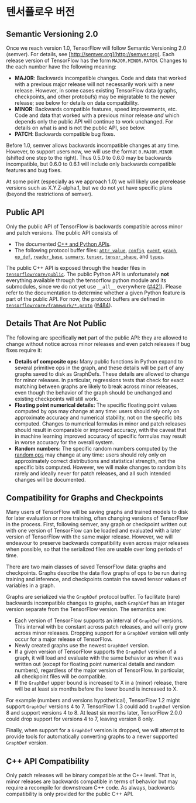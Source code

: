 # 텐서플로우 버전

## Semantic Versioning 2.0

Once we reach version 1.0, TensorFlow will follow Semantic Versioning 2.0 \(semver\). For details, see [http://semver.org](http://semver.org). Each release version of TensorFlow has the form `MAJOR.MINOR.PATCH`. Changes to the each number have the following meaning:

* **MAJOR**: Backwards incompatible changes. Code and data that worked with a previous major release will not necessarily work with a new release. However, in some cases existing TensorFlow data \(graphs, checkpoints, and other protobufs\) may be migratable to the newer release; see below for details on data compatibility.
* **MINOR**: Backwards compatible features, speed improvements, etc. Code and data that worked with a previous minor release _and_ which depends only the public API will continue to work unchanged. For details on what is and is not the public API, see below.
* **PATCH**: Backwards compatible bug fixes.

Before 1.0, semver allows backwards incompatible changes at any time. However, to support users now, we will use the format `0.MAJOR.MINOR` \(shifted one step to the right\). Thus 0.5.0 to 0.6.0 may be backwards incompatible, but 0.6.0 to 0.6.1 will include only backwards compatible features and bug fixes.

At some point \(especially as we approach 1.0\) we will likely use prerelease versions such as X.Y.Z-alpha.1, but we do not yet have specific plans \(beyond the restrictions of semver\).

## Public API

Only the public API of TensorFlow is backwards compatible across minor and patch versions. The public API consists of

* The documented [C++ and Python APIs](https://github.com/kcpTest/kcpdoc.github.io/tree/175cc1e2b5647b1d23bd344ee89261f22c14f9e2/g3doc/api_docs/README.md).
* The following protocol buffer files: [`attr_value`](https://github.com/tensorflow/tensorflow/blob/master/tensorflow/core/framework/attr_value.proto), [`config`](https://github.com/tensorflow/tensorflow/blob/master/tensorflow/core/protobuf/config.proto), [`event`](https://github.com/tensorflow/tensorflow/blob/master/tensorflow/core/util/event.proto), [`graph`](https://github.com/tensorflow/tensorflow/blob/master/tensorflow/core/framework/graph.proto), [`op_def`](https://github.com/tensorflow/tensorflow/blob/master/tensorflow/core/framework/op_def.proto), [`reader_base`](https://github.com/tensorflow/tensorflow/blob/master/tensorflow/core/kernels/reader_base.proto), [`summary`](https://github.com/tensorflow/tensorflow/blob/master/tensorflow/core/framework/summary.proto), [`tensor`](https://github.com/tensorflow/tensorflow/blob/master/tensorflow/core/framework/tensor.proto), [`tensor_shape`](https://github.com/tensorflow/tensorflow/blob/master/tensorflow/core/framework/tensor_shape.proto), and [`types`](https://github.com/tensorflow/tensorflow/blob/master/tensorflow/core/framework/types.proto).

The public C++ API is exposed through the header files in [`tensorflow/core/public`](https://github.com/tensorflow/tensorflow/tree/master/tensorflow/core/public). The public Python API is unfortunately **not** everything available through the tensorflow python module and its submodules, since we do not yet use `__all__` everywhere \([\#421](https://github.com/tensorflow/tensorflow/issues/421)\). Please refer to the documentation to determine whether a given Python feature is part of the public API. For now, the protocol buffers are defined in [`tensorflow/core/framework/*.proto`](https://github.com/tensorflow/tensorflow/tree/master/tensorflow/core/framework) \([\#484](https://github.com/tensorflow/tensorflow/issues/484)\).

## Details That Are Not Public

The following are specifically **not** part of the public API: they are allowed to change without notice across minor releases and even patch releases if bug fixes require it:

* **Details of composite ops:** Many public functions in Python expand to several primitive ops in the graph, and these details will be part of any graphs saved to disk as GraphDefs. These details are allowed to change for minor releases. In particular, regressions tests that check for exact matching between graphs are likely to break across minor releases, even though the behavior of the graph should be unchanged and existing checkpoints will still work.
* **Floating point numerical details:** The specific floating point values computed by ops may change at any time: users should rely only on approximate accuracy and numerical stability, not on the specific bits computed. Changes to numerical formulas in minor and patch releases should result in comparable or improved accuracy, with the caveat that in machine learning improved accuracy of specific formulas may result in worse accuracy for the overall system.
* **Random numbers:** The specific random numbers computed by the [random ops](https://github.com/kcpTest/kcpdoc.github.io/tree/175cc1e2b5647b1d23bd344ee89261f22c14f9e2/g3doc/api_docs/python/constant_op.html#random-tensors) may change at any time: users should rely only on approximately correct distributions and statistical strength, not the specific bits computed. However, we will make changes to random bits rarely and ideally never for patch releases, and all such intended changes will be documented.

## Compatibility for Graphs and Checkpoints <a id="graphs"></a>

Many users of TensorFlow will be saving graphs and trained models to disk for later evaluation or more training, often changing versions of TensorFlow in the process. First, following semver, any graph or checkpoint written out with one version of TensorFlow can be loaded and evaluated with a later version of TensorFlow with the same major release. However, we will endeavour to preserve backwards compatibility even across major releases when possible, so that the serialized files are usable over long periods of time.

There are two main classes of saved TensorFlow data: graphs and checkpoints. Graphs describe the data flow graphs of ops to be run during training and inference, and checkpoints contain the saved tensor values of variables in a graph.

Graphs are serialized via the `GraphDef` protocol buffer. To facilitate \(rare\) backwards incompatible changes to graphs, each `GraphDef` has an integer version separate from the TensorFlow version. The semantics are:

* Each version of TensorFlow supports an interval of `GraphDef` versions. This interval with be constant across patch releases, and will only grow across minor releases. Dropping support for a `GraphDef` version will only occur for a major release of TensorFlow.
* Newly created graphs use the newest `GraphDef` version.
* If a given version of TensorFlow supports the `GraphDef` version of a graph, it will load and evaluate with the same behavior as when it was written out \(except for floating point numerical details and random numbers\), regardless of the major version of TensorFlow. In particular, all checkpoint files will be compatible.
* If the `GraphDef` upper bound is increased to X in a \(minor\) release, there will be at least six months before the lower bound is increased to X.

For example \(numbers and versions hypothetical\), TensorFlow 1.2 might support `GraphDef` versions 4 to 7. TensorFlow 1.3 could add `GraphDef` version 8 and support versions 4 to 8. At least six months later, TensorFlow 2.0.0 could drop support for versions 4 to 7, leaving version 8 only.

Finally, when support for a `GraphDef` version is dropped, we will attempt to provide tools for automatically converting graphs to a newer supported `GraphDef` version.

## C++ API Compatibility

Only patch releases will be binary compatible at the C++ level. That is, minor releases are backwards compatible in terms of behavior but may require a recompile for downstream C++ code. As always, backwards compatibility is only provided for the public C++ API.

